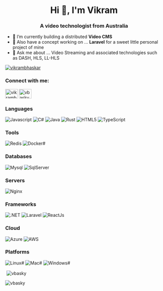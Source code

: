 
<h1 align="center">Hi 👋, I'm Vikram</h1>
<h3 align="center">A video technologist from Australia</h3>

- 🔭 I’m currently building a distributed **Video CMS**
- 🌱 Also have a concept working on ... **Laravel** for a sweet little personal project of mine
- 💬 Ask me about ... Video Streaming and associated technologies such as DASH, HLS, LL-HLS


<p align="left"> <a href="https://twitter.com/vikrambhaskar" target="blank"><img src="https://img.shields.io/twitter/follow/vikrambhaskar?logo=twitter&style=for-the-badge" alt="vikrambhaskar" /></a> </p>

<h3 align="left">Connect with me:</h3>
<p align="left">
<a href="https://twitter.com/vikrambhaskar" target="blank"><img align="center" src="https://raw.githubusercontent.com/rahuldkjain/github-profile-readme-generator/master/src/images/icons/Social/twitter.svg" alt="vikrambhaskar" height="30" width="40" /></a>
<a href="https://linkedin.com/in/vbasky" target="blank"><img align="center" src="https://raw.githubusercontent.com/rahuldkjain/github-profile-readme-generator/master/src/images/icons/Social/linked-in-alt.svg" alt="vbasky" height="30" width="40" /></a>
</p>

<h3 align="left">Languages</h3>

![Javascript](https://img.shields.io/badge/-Javascript-f7df1e?logo=Javascript&logoColor=white&style=flat)
![C#](https://img.shields.io/badge/-C%23-%23239120?logo=c-sharp&logoColor=white&style=flat)
![Java](https://img.shields.io/badge/-Java-ED8B00?logo=openjdk&logoColor=white&style=flat)
![Rust](https://img.shields.io/badge/-Rust-AA2704?logo=Rust&logoColor=white&style=flat)
![HTML5](https://img.shields.io/badge/Html5-%23E34F26.svg?logo=html5&logoColor=white&style=flat)
![TypeScript](https://img.shields.io/badge/Typescript-%23007ACC.svg?&logo=typescript&logoColor=white&style=flat)

<h3 align="left">Tools</h3>

![Redis](https://img.shields.io/badge/-Redis-D82C20?logo=Redis&logoColor=white&style=flat)
![Docker#](https://img.shields.io/badge/-Docker-0DB7ED?logo=Docker&logoColor=white&style=flat)

<h3 align="left">Databases</h3>

![Mysql](https://img.shields.io/badge/-Mysql-00758F?logo=Mysql&logoColor=white&style=flat)
![SqlServer](https://img.shields.io/badge/-SqlServer-B71D1C?logo=microsoft-sql-server&logoColor=white&style=flat)

<h3 align="left">Servers</h3>

![Nginx](https://img.shields.io/badge/Nginx-%23009639.svg?&logo=nginx&logoColor=whites&tyle=flat)

<h3 align="left">Frameworks</h3>

![.NET](https://img.shields.io/badge/-.NET-413CFB?logo=.net&logoColor=white&style=flat)
![Laravel](https://img.shields.io/badge/-Laravel-F55247?logo=Laravel&logoColor=white&style=flat)
![ReactJs](https://img.shields.io/badge/-ReactJs-61DBFB?logo=react&logoColor=white&style=flat)

<h3 align="left">Cloud</h3>

![Azure](https://img.shields.io/badge/-Azure-0089D6?logo=microsoft-azure&logoColor=white&style=flat)
![AWS](https://img.shields.io/badge/-AWS-232F3E?logo=amazon-aws&logoColor=white&style=flat)

<h3 align="left">Platforms</h3>

![Linux#](https://img.shields.io/badge/-Linux-E95420?logo=Linux&logoColor=white&style=flat)
![Mac#](https://img.shields.io/badge/-Mac-A2AAAD?logo=Apple&logoColor=white&style=flat)
![Windows#](https://img.shields.io/badge/-Windows-357EC7?logo=Windows&logoColor=white&style=flat)

<p>&nbsp;<img align="center" src="https://github-readme-stats.vercel.app/api?username=vbasky&show_icons=true&locale=en" alt="vbasky" /></p>

<p><img align="center" src="https://github-readme-streak-stats.herokuapp.com/?user=vbasky&" alt="vbasky" /></p>

